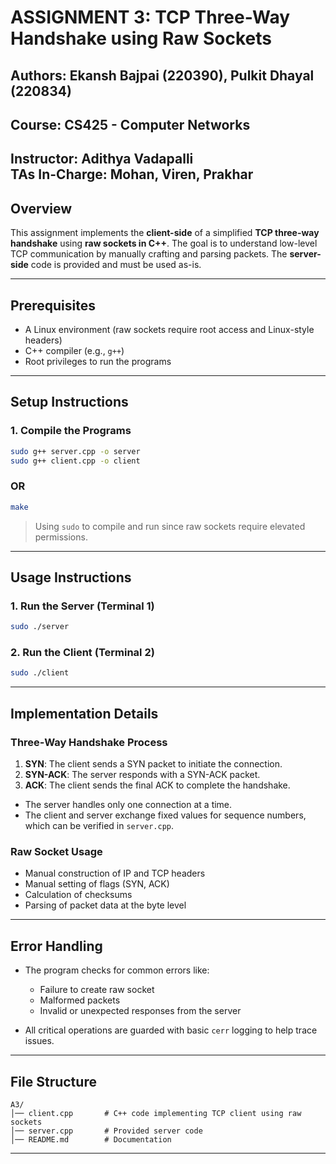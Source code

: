 # ASSIGNMENT 3: TCP Three-Way Handshake using Raw Sockets

## Authors: Ekansh Bajpai (220390), Pulkit Dhayal (220834)

## Course: CS425 - Computer Networks  
**Instructor:** Adithya Vadapalli  
**TAs In-Charge:** Mohan, Viren, Prakhar  
---

## Overview
This assignment implements the **client-side** of a simplified **TCP three-way handshake** using **raw sockets in C++**. The goal is to understand low-level TCP communication by manually crafting and parsing packets. The **server-side** code is provided and must be used as-is.

---

## Prerequisites

- A Linux environment (raw sockets require root access and Linux-style headers)
- C++ compiler (e.g., `g++`)
- Root privileges to run the programs

---

## Setup Instructions


### 1. Compile the Programs
```bash
sudo g++ server.cpp -o server
sudo g++ client.cpp -o client
```
### OR
```bash
make
```

> Using `sudo` to compile and run since raw sockets require elevated permissions.

---

## Usage Instructions

### 1. Run the Server (Terminal 1)
```bash
sudo ./server
```

### 2. Run the Client (Terminal 2)
```bash
sudo ./client
```

---

## Implementation Details

### Three-Way Handshake Process
1. **SYN**: The client sends a SYN packet to initiate the connection.
2. **SYN-ACK**: The server responds with a SYN-ACK packet.
3. **ACK**: The client sends the final ACK to complete the handshake.

- The server handles only one connection at a time.
- The client and server exchange fixed values for sequence numbers, which can be verified in `server.cpp`.

### Raw Socket Usage
- Manual construction of IP and TCP headers
- Manual setting of flags (SYN, ACK)
- Calculation of checksums
- Parsing of packet data at the byte level

---

## Error Handling

- The program checks for common errors like:
  - Failure to create raw socket
  - Malformed packets
  - Invalid or unexpected responses from the server

- All critical operations are guarded with basic `cerr` logging to help trace issues.

---

## File Structure

```
A3/
│── client.cpp       # C++ code implementing TCP client using raw sockets
│── server.cpp       # Provided server code 
│── README.md        # Documentation
```

---
